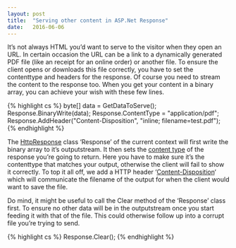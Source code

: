 ```yaml
---
layout: post
title:  "Serving other content in ASP.Net Response"
date:   2016-06-06
---
```

It’s not always HTML you’d want to serve to the visitor when they open an URL. In certain occasion the URL can be a link to a dynamically generated PDF file (like an receipt for an online order) or another file. To ensure the client opens or downloads this file correctly, you have to set the contenttype and headers for the response. Of course you need to stream the content to the response too.  When you get your content in a binary array, you can achieve your wish with these few lines.

{% highlight cs %}
byte[] data = GetDataToServe();
Response.BinaryWrite(data);
Response.ContentType = "application/pdf";
Response.AddHeader("Content-Disposition", "inline; filename=test.pdf");
{% endhighlight %}

The [HttpResponse](https://msdn.microsoft.com/en-us/library/system.web.httpresponse(v=vs.110).aspx) class ‘Response’ of the current context will first write the binary array to it’s outputstream. It then sets the [content type](http://www.iana.org/assignments/media-types/media-types.xhtml) of the response you’re going to return. Here you have to make sure it’s the contenttype that matches your output, otherwise the client will fail to show it correctly. To top it all off, we add a HTTP header ‘[Content-Disposition](http://www.ietf.org/rfc/rfc1806.txt)‘ which will communicate the filename of the output for when the client would want to save the file.

Do mind, it might be useful to call the Clear method of the ‘Response’ class first. To ensure no other data will be in the outputstream once you start feeding it with that of the file. This could otherwise follow up into a corrupt file you’re trying to send.

{% highlight cs %}
Response.Clear();
{% endhighlight %}